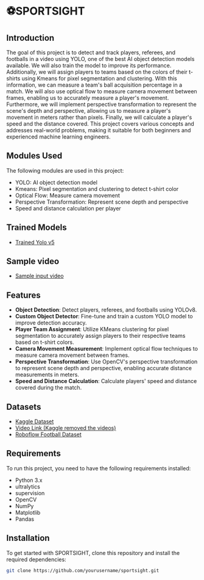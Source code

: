 # ⚽SPORTSIGHT

## Introduction
The goal of this project is to detect and track players, referees, and footballs in a video using YOLO, one of the best AI object detection models available. We will also train the model to improve its performance. Additionally, we will assign players to teams based on the colors of their t-shirts using Kmeans for pixel segmentation and clustering. With this information, we can measure a team's ball acquisition percentage in a match. We will also use optical flow to measure camera movement between frames, enabling us to accurately measure a player's movement. Furthermore, we will implement perspective transformation to represent the scene's depth and perspective, allowing us to measure a player's movement in meters rather than pixels. Finally, we will calculate a player's speed and the distance covered. This project covers various concepts and addresses real-world problems, making it suitable for both beginners and experienced machine learning engineers.

## Modules Used
The following modules are used in this project:
- YOLO: AI object detection model
- Kmeans: Pixel segmentation and clustering to detect t-shirt color
- Optical Flow: Measure camera movement
- Perspective Transformation: Represent scene depth and perspective
- Speed and distance calculation per player

## Trained Models
- [Trained Yolo v5](https://drive.google.com/file/d/1DC2kCygbBWUKheQ_9cFziCsYVSRw6axK/view?usp=sharing)

## Sample video
-  [Sample input video](https://drive.google.com/file/d/1t6agoqggZKx6thamUuPAIdN_1zR9v9S_/view?usp=sharing)

## Features

- **Object Detection**: Detect players, referees, and footballs using YOLOv8.
- **Custom Object Detector**: Fine-tune and train a custom YOLO model to improve detection accuracy.
- **Player Team Assignment**: Utilize KMeans clustering for pixel segmentation to accurately assign players to their respective teams based on t-shirt colors.
- **Camera Movement Measurement**: Implement optical flow techniques to measure camera movement between frames.
- **Perspective Transformation**: Use OpenCV's perspective transformation to represent scene depth and perspective, enabling accurate distance measurements in meters.
- **Speed and Distance Calculation**: Calculate players' speed and distance covered during the match.

## Datasets

- [Kaggle Dataset](https://www.kaggle.com/competitions/d...)
- [Video Link (Kaggle removed the videos)](https://drive.google.com/file/d/1t6ag...)
- [Roboflow Football Dataset](https://universe.roboflow.com/roboflo...)

## Requirements
To run this project, you need to have the following requirements installed:
- Python 3.x
- ultralytics
- supervision
- OpenCV
- NumPy
- Matplotlib
- Pandas

## Installation

To get started with SPORTSIGHT, clone this repository and install the required dependencies:

```bash
git clone https://github.com/yourusername/sportsight.git
